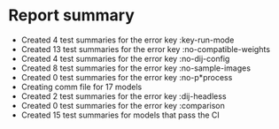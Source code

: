 # Report summary
- Created   4 test summaries for the error key :key-run-mode
- Created  13 test summaries for the error key :no-compatible-weights
- Created   4 test summaries for the error key :no-dij-config
- Created   8 test summaries for the error key :no-sample-images
- Created   0 test summaries for the error key :no-p*process
- Creating comm file for 17 models
- Created   2 test summaries for the error key :dij-headless
- Created   0 test summaries for the error key :comparison
- Created  15 test summaries for models that pass the CI
